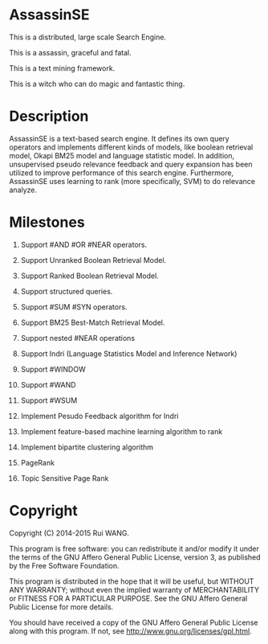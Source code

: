 AssassinSE
==========

This is a distributed, large scale Search Engine.

This is a assassin, graceful and fatal.

This is a text mining framework.

This is a witch who can do magic and fantastic thing.


Description
==========

AssassinSE is a text-based search engine. It defines its own query operators and implements different kinds of models, like boolean retrieval model, Okapi BM25 model and language statistic model. In addition, unsupervised pseudo relevance feedback and query expansion has been utilized to improve performance of this search engine. Furthermore, AssassinSE uses learning to rank (more specifically, SVM) to do relevance analyze.


Milestones
==========
1. Support #AND #OR #NEAR operators.

2. Support Unranked Boolean Retrieval Model.

3. Support Ranked Boolean Retrieval Model.

4. Support structured queries.

5. Support #SUM #SYN operators.

6. Support BM25 Best-Match Retrieval Model.

7. Support nested #NEAR operations

8. Support Indri (Language Statistics Model and Inference Network) 

9. Support #WINDOW

10. Support #WAND

11. Support #WSUM 

12. Implement Pesudo Feedback algorithm for Indri

13. Implement feature-based machine learning algorithm to rank

14. Implement bipartite clustering algorithm

15. PageRank 

16. Topic Sensitive Page Rank

Copyright
=======


   Copyright (C) 2014-2015 Rui WANG.

   This program is free software: you can redistribute it and/or modify
   it under the terms of the GNU Affero General Public License, version 3,
   as published by the Free Software Foundation.

   This program is distributed in the hope that it will be useful,
   but WITHOUT ANY WARRANTY; without even the implied warranty of
   MERCHANTABILITY or FITNESS FOR A PARTICULAR PURPOSE. See the
   GNU Affero General Public License for more details.

   You should have received a copy of the GNU Affero General Public License
   along with this program. If not, see <http://www.gnu.org/licenses/gpl.html>.
